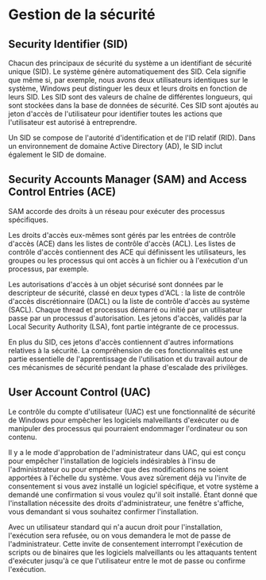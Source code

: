 # Gestion de la sécurité

## Security Identifier (SID)

Chacun des principaux de sécurité du système a un identifiant de sécurité unique (SID). Le système génère automatiquement des SID. Cela signifie que même si, par exemple, nous avons deux utilisateurs identiques sur le système, Windows peut distinguer les deux et leurs droits en fonction de leurs SID. Les SID sont des valeurs de chaîne de différentes longueurs, qui sont stockées dans la base de données de sécurité. Ces SID sont ajoutés au jeton d'accès de l'utilisateur pour identifier toutes les actions que l'utilisateur est autorisé à entreprendre.

Un SID se compose de l'autorité d'identification et de l'ID relatif (RID). Dans un environnement de domaine Active Directory (AD), le SID inclut également le SID de domaine.

## Security Accounts Manager (SAM) and Access Control Entries (ACE)

SAM accorde des droits à un réseau pour exécuter des processus spécifiques.

Les droits d'accès eux-mêmes sont gérés par les entrées de contrôle d'accès (ACE) dans les listes de contrôle d'accès (ACL). Les listes de contrôle d'accès contiennent des ACE qui définissent les utilisateurs, les groupes ou les processus qui ont accès à un fichier ou à l'exécution d'un processus, par exemple.

Les autorisations d'accès à un objet sécurisé sont données par le descripteur de sécurité, classé en deux types d'ACL : la liste de contrôle d'accès discrétionnaire (DACL) ou la liste de contrôle d'accès au système (SACL). Chaque thread et processus démarré ou initié par un utilisateur passe par un processus d'autorisation. Les jetons d'accès, validés par la Local Security Authority (LSA), font partie intégrante de ce processus. 

En plus du SID, ces jetons d'accès contiennent d'autres informations relatives à la sécurité. La compréhension de ces fonctionnalités est une partie essentielle de l'apprentissage de l'utilisation et du travail autour de ces mécanismes de sécurité pendant la phase d'escalade des privilèges.

## User Account Control (UAC)

Le contrôle du compte d'utilisateur (UAC) est une fonctionnalité de sécurité de Windows pour empêcher les logiciels malveillants d'exécuter ou de manipuler des processus qui pourraient endommager l'ordinateur ou son contenu. 

Il y a le mode d'approbation de l'administrateur dans UAC, qui est conçu pour empêcher l'installation de logiciels indésirables à l'insu de l'administrateur ou pour empêcher que des modifications ne soient apportées à l'échelle du système. Vous avez sûrement déjà vu l'invite de consentement si vous avez installé un logiciel spécifique, et votre système a demandé une confirmation si vous voulez qu'il soit installé. Étant donné que l'installation nécessite des droits d'administrateur, une fenêtre s'affiche, vous demandant si vous souhaitez confirmer l'installation. 

Avec un utilisateur standard qui n'a aucun droit pour l'installation, l'exécution sera refusée, ou on vous demandera le mot de passe de l'administrateur. Cette invite de consentement interrompt l'exécution de scripts ou de binaires que les logiciels malveillants ou les attaquants tentent d'exécuter jusqu'à ce que l'utilisateur entre le mot de passe ou confirme l'exécution.

